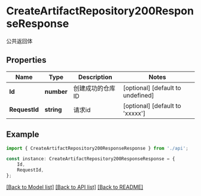 # CreateArtifactRepository200ResponseResponse

公共返回体

## Properties

Name | Type | Description | Notes
------------ | ------------- | ------------- | -------------
**Id** | **number** | 创建成功的仓库 ID | [optional] [default to undefined]
**RequestId** | **string** | 请求id | [optional] [default to 'xxxxx']

## Example

```typescript
import { CreateArtifactRepository200ResponseResponse } from './api';

const instance: CreateArtifactRepository200ResponseResponse = {
    Id,
    RequestId,
};
```

[[Back to Model list]](../README.md#documentation-for-models) [[Back to API list]](../README.md#documentation-for-api-endpoints) [[Back to README]](../README.md)
